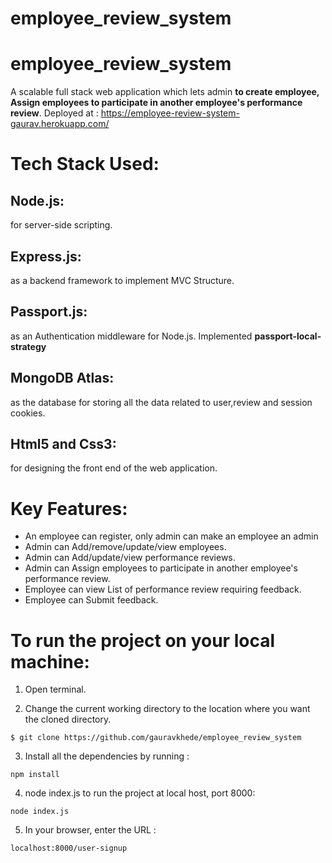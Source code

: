 # employee_review_system
# employee_review_system
A scalable full stack web application which lets admin **to create employee, Assign employees to participate in another employee's performance review**.
Deployed at : https://employee-review-system-gaurav.herokuapp.com/
# Tech Stack Used:
## Node.js:
   for server-side scripting.
## Express.js:
   as a backend framework to implement MVC Structure.
## Passport.js:
   as an Authentication middleware for Node.js. Implemented **passport-local-strategy**  
## MongoDB Atlas:
   as the database for storing all the data related to user,review and session cookies.
## Html5 and Css3:
   for designing the front end of the web application.

# Key Features:
  - An employee can register, only admin can make an employee an admin
  - Admin can Add/remove/update/view employees.
  - Admin can Add/update/view performance reviews.
  - Admin can Assign employees to participate in another employee's performance review.
  - Employee can view List of performance review requiring feedback.
  - Employee can Submit feedback.



# To run the project on your local machine:

  1) Open terminal. 

  2) Change the current working directory to the location where you want the cloned directory.

  ```
  $ git clone https://github.com/gauravkhede/employee_review_system
  ```

  3) Install all the dependencies by running :

  ```
  npm install
  ```

  4) node index.js to run the project at local host, port 8000:

   ```
  node index.js
  ```

  5) In your browser, enter the URL :

  ```
  localhost:8000/user-signup

